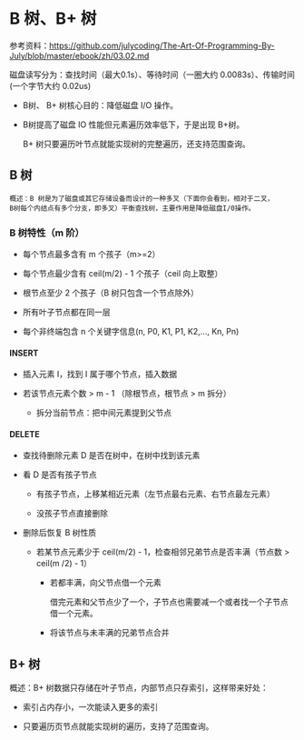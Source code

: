 # B 树、B+ 树

参考资料：https://github.com/julycoding/The-Art-Of-Programming-By-July/blob/master/ebook/zh/03.02.md

磁盘读写分为：查找时间（最大0.1s）、等待时间（一圈大约 0.0083s）、传输时间(一个字节大约 0.02us)

* B树、 B+ 树核心目的：降低磁盘 I/O 操作。

* B树提高了磁盘 IO 性能但元素遍历效率低下，于是出现 B+树。

  B+ 树只要遍历叶节点就能实现树的完整遍历，还支持范围查询。

## B 树

    概述：B 树是为了磁盘或其它存储设备而设计的一种多叉（下面你会看到，相对于二叉，
    B树每个内结点有多个分支，即多叉）平衡查找树，主要作用是降低磁盘I/0操作。
    
### B 树特性（m 阶）

* 每个节点最多含有 m 个孩子（m>=2）

* 每个节点最少含有 ceil(m/2) - 1 个孩子（ceil 向上取整）

* 根节点至少 2 个孩子（B 树只包含一个节点除外）

* 所有叶子节点都在同一层

* 每个非终端包含 n 个关键字信息(n, P0, K1, P1, K2,..., Kn, Pn)
    
#### INSERT

* 插入元素 I，找到 I 属于哪个节点，插入数据

* 若该节点元素个数 > m - 1 （除根节点，根节点 > m 拆分）

    * 拆分当前节点：把中间元素提到父节点

#### DELETE

* 查找待删除元素 D 是否在树中，在树中找到该元素

* 看 D 是否有孩子节点

    * 有孩子节点，上移某相近元素（左节点最右元素、右节点最左元素）
    
    * 没孩子节点直接删除
    
* 删除后恢复 B 树性质

    * 若某节点元素少于  ceil(m/2) - 1，检查相邻兄弟节点是否丰满（节点数 > ceil(m /2) - 1）
    
        * 若都丰满，向父节点借一个元素
        
          借完元素和父节点少了一个，子节点也需要减一个或者找一个子节点借一个元素。
        
        * 将该节点与未丰满的兄弟节点合并

## B+ 树

概述：B+ 树数据只存储在叶子节点，内部节点只存索引，这样带来好处：

* 索引占内存小，一次能读入更多的索引

* 只要遍历页节点就能实现树的遍历，支持了范围查询。